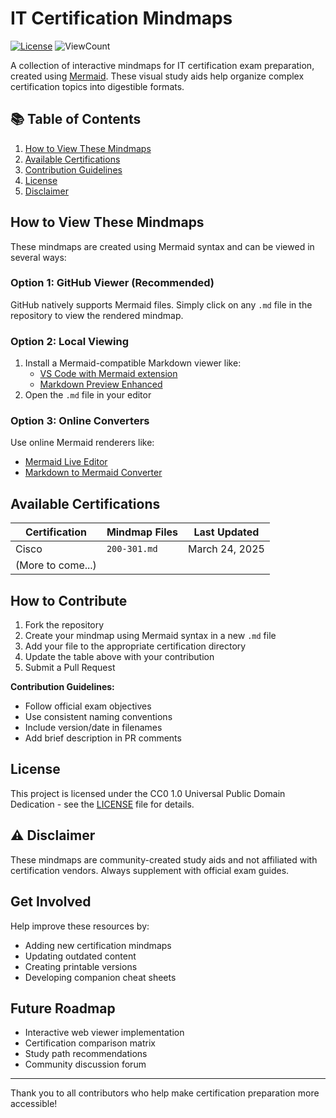 # IT Certification Mindmaps

[![License](https://img.shields.io/badge/License-CC0%201.0-lightgrey.svg)](http://creativecommons.org/publicdomain/zero/1.0/)
![ViewCount](https://views.whatilearened.today/views/github/sbzsilva/mindmap.svg?cache=remove)
 

A collection of interactive mindmaps for IT certification exam preparation, created using [Mermaid](https://mermaid.js.org/). These visual study aids help organize complex certification topics into digestible formats.

## 📚 Table of Contents
1. [How to View These Mindmaps](#how-to-view)
2. [Available Certifications](#certifications)
3. [Contribution Guidelines](#contributing)
4. [License](#license)
5. [Disclaimer](#disclaimer)

## How to View These Mindmaps

These mindmaps are created using Mermaid syntax and can be viewed in several ways:

### Option 1: GitHub Viewer (Recommended)
GitHub natively supports Mermaid files. Simply click on any `.md` file in the repository to view the rendered mindmap.

### Option 2: Local Viewing
1. Install a Mermaid-compatible Markdown viewer like:
   - [VS Code with Mermaid extension](https://marketplace.visualstudio.com/items?itemName=joaompinto.vscode-mermaid-preview)
   - [Markdown Preview Enhanced](https://github.com/shd101wyy/markdown-preview-enhanced)
2. Open the `.md` file in your editor

### Option 3: Online Converters
Use online Mermaid renderers like:
- [Mermaid Live Editor](https://mermaid-js.github.io/mermaid-live-editor/)
- [Markdown to Mermaid Converter](https://mermaid-js.github.io/mermaid/#/)

## Available Certifications

| Certification      | Mindmap Files                          | Last Updated |
|---------------------|----------------------------------------|--------------|
| Cisco   | `200-301.md`        | March 24, 2025   |
| (More to come...)     |                                        |              |

## How to Contribute

1. Fork the repository
2. Create your mindmap using Mermaid syntax in a new `.md` file
3. Add your file to the appropriate certification directory
4. Update the table above with your contribution
5. Submit a Pull Request

**Contribution Guidelines:**
- Follow official exam objectives
- Use consistent naming conventions
- Include version/date in filenames
- Add brief description in PR comments

## License

This project is licensed under the CC0 1.0 Universal Public Domain Dedication - see the [LICENSE](LICENSE) file for details.

## ⚠️ Disclaimer

These mindmaps are community-created study aids and not affiliated with certification vendors. Always supplement with official exam guides.

## Get Involved

Help improve these resources by:
- Adding new certification mindmaps
- Updating outdated content
- Creating printable versions
- Developing companion cheat sheets

## Future Roadmap

- Interactive web viewer implementation
- Certification comparison matrix
- Study path recommendations
- Community discussion forum

---

Thank you to all contributors who help make certification preparation more accessible!
